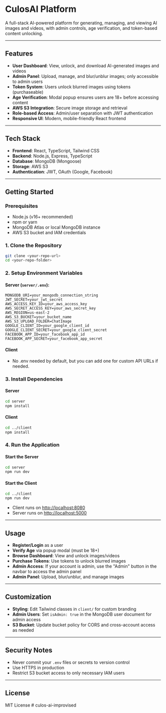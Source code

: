 # CulosAI Platform

A full-stack AI-powered platform for generating, managing, and viewing AI images and videos, with admin controls, age verification, and token-based content unlocking.

---

## Features

- **User Dashboard**: View, unlock, and download AI-generated images and videos
- **Admin Panel**: Upload, manage, and blur/unblur images; only accessible to admin users
- **Token System**: Users unlock blurred images using tokens (purchaseable)
- **Age Verification**: Modal popup ensures users are 18+ before accessing content
- **AWS S3 Integration**: Secure image storage and retrieval
- **Role-based Access**: Admin/user separation with JWT authentication
- **Responsive UI**: Modern, mobile-friendly React frontend

---

## Tech Stack

- **Frontend**: React, TypeScript, Tailwind CSS
- **Backend**: Node.js, Express, TypeScript
- **Database**: MongoDB (Mongoose)
- **Storage**: AWS S3
- **Authentication**: JWT, OAuth (Google, Facebook)

---

## Getting Started

### Prerequisites

- Node.js (v16+ recommended)
- npm or yarn
- MongoDB Atlas or local MongoDB instance
- AWS S3 bucket and IAM credentials

### 1. Clone the Repository

```bash
git clone <your-repo-url>
cd <your-repo-folder>
```

### 2. Setup Environment Variables

#### Server (`server/.env`):

```
MONGODB_URI=your_mongodb_connection_string
JWT_SECRET=your_jwt_secret
AWS_ACCESS_KEY_ID=your_aws_access_key
AWS_SECRET_ACCESS_KEY=your_aws_secret_key
AWS_REGION=us-east-2
AWS_S3_BUCKET=your_bucket_name
AWS_S3_UPLOAD_FOLDER=ChatImage
GOOGLE_CLIENT_ID=your_google_client_id
GOOGLE_CLIENT_SECRET=your_google_client_secret
FACEBOOK_APP_ID=your_facebook_app_id
FACEBOOK_APP_SECRET=your_facebook_app_secret
```

#### Client

- No .env needed by default, but you can add one for custom API URLs if needed.

### 3. Install Dependencies

#### Server

```bash
cd server
npm install
```

#### Client

```bash
cd ../client
npm install
```

### 4. Run the Application

#### Start the Server

```bash
cd server
npm run dev
```

#### Start the Client

```bash
cd ../client
npm run dev
```

- Client runs on [http://localhost:8080](http://localhost:8080)
- Server runs on [http://localhost:5000](http://localhost:5000)

---

## Usage

- **Register/Login** as a user
- **Verify Age** via popup modal (must be 18+)
- **Browse Dashboard**: View and unlock images/videos
- **Purchase Tokens**: Use tokens to unlock blurred images
- **Admin Access**: If your account is admin, use the "Admin" button in the navbar to access the admin panel
- **Admin Panel**: Upload, blur/unblur, and manage images

---

## Customization

- **Styling**: Edit Tailwind classes in `client/` for custom branding
- **Admin Users**: Set `isAdmin: true` in the MongoDB user document for admin access
- **S3 Bucket**: Update bucket policy for CORS and cross-account access as needed

---

## Security Notes

- Never commit your `.env` files or secrets to version control
- Use HTTPS in production
- Restrict S3 bucket access to only necessary IAM users

---

## License

MIT License
#   c u l o s - a i - i m p r o v i s e d  
 